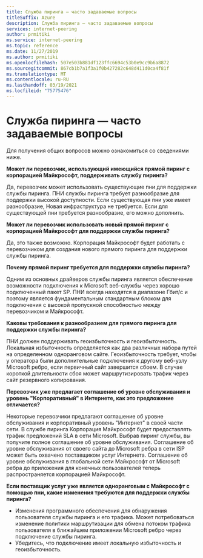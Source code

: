 ```yaml
---
title: Служба пиринга — часто задаваемые вопросы
titleSuffix: Azure
description: Служба пиринга — часто задаваемые вопросы
services: internet-peering
author: prmitiki
ms.service: internet-peering
ms.topic: reference
ms.date: 11/27/2019
ms.author: prmitiki
ms.openlocfilehash: 507e503b881df123ffc6694c53b0e9cc9b6a8872
ms.sourcegitcommit: 867cb1b7a1f3a1f0b427282c648d411d0ca4f81f
ms.translationtype: MT
ms.contentlocale: ru-RU
ms.lasthandoff: 03/19/2021
ms.locfileid: "75775476"
---
```

# <a name="peering-service---faqs"></a>Служба пиринга — часто задаваемые вопросы

Для получения общих вопросов можно ознакомиться со сведениями ниже.

**Может ли перевозчик, использующий имеющийся прямой пиринг с корпорацией Майкрософт, поддерживать службу пиринга?**

Да, перевозчик может использовать существующие пни для поддержки службы пиринга. ПНИ службы пиринга требует разнообразие для поддержки высокой доступности. Если существующая пни уже имеет разнообразие, Новая инфраструктура не требуется. Если для существующей пни требуется разнообразие, его можно дополнить.

**Может ли перевозчик использовать новый прямой пиринг с корпорацией Майкрософт для поддержки службы пиринга?**

Да, это также возможно. Корпорация Майкрософт будет работать с перевозчиком для создания нового прямого пиринга для поддержки службы пиринга.  

**Почему прямой пиринг требуется для поддержки службы пиринга?**

Одним из основных драйверов службы пиринга является обеспечение возможности подключения к Microsoft веб-службы через хорошо подключенный пакет SP. ПНИ всегда находятся в диапазоне Гбит/с и поэтому является фундаментальным стандартным блоком для подключения с высокой пропускной способностью между перевозчиком и Майкрософт.

**Каковы требования к разнообразием для прямого пиринга для поддержки службы пиринга?**

ПНИ должен поддерживать геоизбыточность и геоизбыточность. Локальная избыточность определяется как два различных набора путей на определенном одноранговом сайте. Геоизбыточность требует, чтобы у оператора были дополнительные подключения к другому веб-узлу Microsoft ребро, если первичный сайт завершится сбоем. В случае короткой длительности сбоя может маршрутизировать трафик через сайт резервного копирования.

**Перевозчик уже предлагает соглашение об уровне обслуживания и уровень "Корпоративный" в Интернете, как это предложение отличается?**

Некоторые перевозчики предлагают соглашение об уровне обслуживания и корпоративный уровень "Интернет" в своей части сети. В службе пиринга Корпорация Майкрософт будет предоставлять трафик предложений SLA в сети Microsoft. Выбрав пиринг службы, вы получите полное соглашение об уровне обслуживания. Соглашение об уровне обслуживания от своего сайта до Microsoft ребра в сети ISP может быть охвачено поставщиком услуг Интернета. Соглашение об уровне обслуживания в глобальной сети Майкрософт от Microsoft ребра до приложения для конечных пользователей теперь распространяется корпорацией Майкрософт.

**Если поставщик услуг уже является одноранговым с Майкрософт с помощью пни, какие изменения требуются для поддержки службы пиринга?**

* Изменения программного обеспечения для обнаружения пользователя службы пиринга и его трафика. Может потребоваться изменение политики маршрутизации для обмена потоком трафика пользователя в ближайшем приложении Microsoft ребро через подключение службы пиринга.
* Убедитесь, что подключение имеет локальную избыточность и геоизбыточность.
